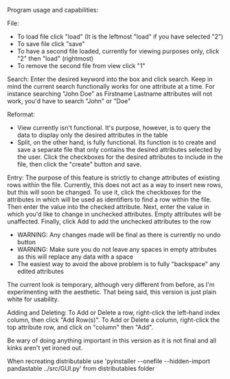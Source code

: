 Program usage and capabilities:

File:
- To load file click "load" (It is the leftmost "load" if you have selected "2")
- To save file click "save"
- To have a second file loaded, currently for viewing purposes only, click "2" then "load" (rightmost)
- To remove the second file from view click "1"

Search:
Enter the desired keyword into the box and click search.
Keep in mind the current search functionally works for one attribute at a time.
For instance searching "John Doe" as Firstname Lastname attributes will not work, you'd have to search "John" or "Doe"

Reformat:
- View currently isn't functional.
It's purpose, however, is to query the data to display only the desired attributes in the table
- Split, on the other hand, is fully functional.
Its function is to create and save a separate file that only contains the desired attributes selected by the user.
Click the checkboxes for the desired attributes to include in the file, then click the "create" button and save.

Entry:
The purpose of this feature is strictly to change attributes of existing rows within the file.
Currently, this does not act as a way to insert new rows, but this will soon be changed.
To use it, click the checkboxes for the attributes in which will be used as identifiers to find a row within the file.
Then enter the value into the checked attribute.
Next, enter the value in which you'd like to change in unchecked attributes.
Empty attributes will be unaffected.
Finally, click Add to add the unchecked attributes to the row
- WARNING: Any changes made will be final as there is currently no undo button
- WARNING: Make sure you do not leave any spaces in empty attributes as this will replace any data with a space
- The easiest way to avoid the above problem is to fully "backspace" any edited attributes

The current look is temporary, although very different from before, as I'm experimenting with the aesthetic.
That being said, this version is just plain white for usability.

Adding and Deleting:
To Add or Delete a row, right-click the left-hand index column, then click "Add Row(s)".
To Add or Delete a column, right-click the top attribute row, and click on "column" then "Add".

Be wary of doing anything important in this version as it is not final and all kinks aren't yet ironed out.

When recreating distributable use 'pyinstaller --onefile --hidden-import pandastable ../src/GUI.py' from distributables folder